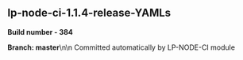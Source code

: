 ## lp-node-ci-1.1.4-release-YAMLs

**Build number - 384**

**Branch: master**\n\n Committed automatically by LP-NODE-CI module